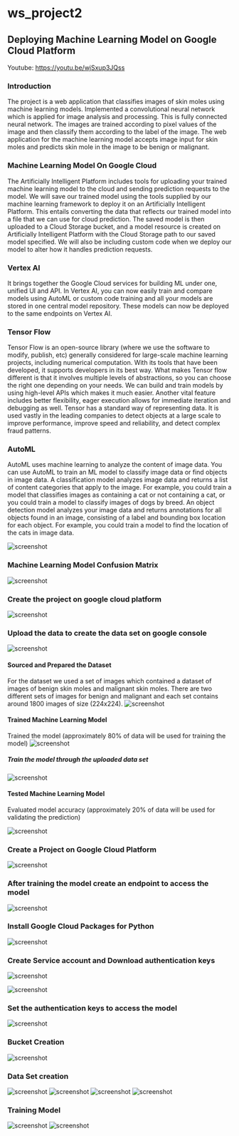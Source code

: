 # ws_project2

## Deploying Machine Learning Model on Google Cloud Platform

Youtube: https://youtu.be/wjSxup3JQss

### Introduction

The project is a web application that classifies images of skin moles using machine learning models.
Implemented a convolutional neural network which is applied for image analysis and processing.
This is fully connected neural network. The images are trained according to pixel values of the image and then classify them according to the label of the image.
The web application for the machine learning model accepts image input for skin moles and predicts skin mole in the image to be benign or malignant. 

### Machine Learning Model On Google Cloud 
The Artificially Intelligent Platform includes tools for uploading your trained machine learning model to the cloud and sending prediction requests to the model. We will save our trained model using the tools supplied by our machine learning framework to deploy it on an Artificially Intelligent Platform. This entails converting the data that reflects our trained model into a file that we can use for cloud prediction. The saved model is then uploaded to a Cloud Storage bucket, and a model resource is created on Artificially Intelligent Platform with the Cloud Storage path to our saved model specified. We will also be including custom code when we deploy our model to alter how it handles prediction requests.

### Vertex AI
It brings together the Google Cloud services for building ML under one, unified UI and API. In Vertex AI, you can now easily train and compare models using AutoML or custom code training and all your models are stored in one central model repository. These models can now be deployed to the same endpoints on Vertex AI.

### Tensor Flow 
Tensor Flow is an open-source library (where we use the software to modify, publish, etc) generally considered for large-scale machine learning projects, including numerical computation. With its tools that have been developed, it supports developers in its best way. What makes Tensor flow different is that it involves multiple levels of abstractions, so you can choose the right one depending on your needs. We can build and train models by using high-level APIs which makes it much easier. Another vital feature includes better flexibility, eager execution allows for immediate iteration and debugging as well. Tensor has a standard way of representing data. It is used vastly in the leading companies to detect objects at a large scale to improve performance, improve speed and reliability, and detect complex fraud patterns.

### AutoML 
AutoML uses machine learning to analyze the content of image data. You can use AutoML to train an ML model to classify image data or find objects in image data.
A classification model analyzes image data and returns a list of content categories that apply to the image. For example, you could train a model that classifies images as containing a cat or not containing a cat, or you could train a model to classify images of dogs by breed.
An object detection model analyzes your image data and returns annotations for all objects found in an image, consisting of a label and bounding box location for each object. For example, you could train a model to find the location of the cats in image data.


![screenshot](screenshots/s1.png)
### Machine Learning Model Confusion Matrix
![screenshot](screenshots/14.png)
### Create the project on google cloud platform
![screenshot](screenshots/s2.png)

### Upload the data to create the data set on google console
![screenshot](screenshots/ss4.png)

#### Sourced and Prepared the Dataset
For the dataset we used a set of images which contained a dataset of images of benign skin moles and malignant skin moles. 
There are two different sets of images for benign and malignant and each set contains around 1800 images of size (224x224). 
![screenshot](screenshots/ss5.png)

#### Trained Machine Learning Model
 Trained the model (approximately 80% of data will be used for training the model)
![screenshot](screenshots/model_score.png)

##### Train the model through the uploaded data set
![screenshot](screenshots/ss10.png)

#### Tested Machine Learning Model
Evaluated model accuracy (approximately 20% of data will be used for validating the prediction)

![screenshot](screenshots/model_score.png)



### Create a Project on Google Cloud Platform
![screenshot](screenshots/s2.png)


### After training the model create an endpoint to access the model

![screenshot](screenshots/s15.png)

### Install Google Cloud Packages for Python
![screenshot](screenshots/ss9.png)

### Create Service account and Download authentication keys

![screenshot](screenshots/s3.png)

![screenshot](screenshots/s4.png)
### Set the authentication keys to access the model
![screenshot](screenshots/s5.png)
### Bucket Creation


![screenshot](screenshots/s6.png)

### Data Set creation
![screenshot](screenshots/s7.png)
![screenshot](screenshots/s8.png)
![screenshot](screenshots/s9.png)
![screenshot](screenshots/s10.png)

### Training Model
![screenshot](screenshots/s11.png)
![screenshot](screenshots/s12.png)


